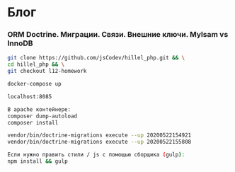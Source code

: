 # Блог
### ORM Doctrine. Миграции. Связи. Внешние ключи. MyIsam vs InnoDB

````sh
git clone https://github.com/jsCodev/hillel_php.git && \
cd hillel_php && \
git checkout l12-homework

docker-compose up

localhost:8085

В apache контейнере:
composer dump-autoload
composer install

vendor/bin/doctrine-migrations execute --up 20200522154921
vendor/bin/doctrine-migrations execute --up 20200522155808

Если нужно править стили / js с помощью сборщика (gulp):
npm install && gulp
````
